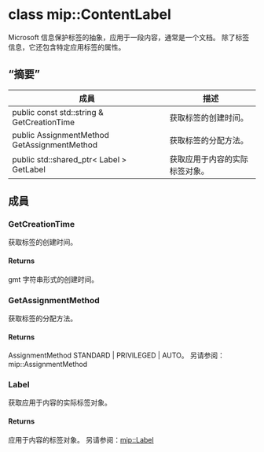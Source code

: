 # <a name="class-mipcontentlabel"></a>class mip::ContentLabel 
Microsoft 信息保护标签的抽象，应用于一段内容，通常是一个文档。
除了标签信息，它还包含特定应用标签的属性。
## <a name="summary"></a>“摘要”
 成員                        | 描述                                
--------------------------------|---------------------------------------------
public const std::string & GetCreationTime | 获取标签的创建时间。
public AssignmentMethod GetAssignmentMethod | 获取标签的分配方法。
public std::shared_ptr< Label > GetLabel | 获取应用于内容的实际标签对象。
## <a name="members"></a>成員
### <a name="getcreationtime"></a>GetCreationTime
获取标签的创建时间。
#### <a name="returns"></a>Returns
gmt 字符串形式的创建时间。
### <a name="getassignmentmethod"></a>GetAssignmentMethod
获取标签的分配方法。
#### <a name="returns"></a>Returns
AssignmentMethod STANDARD | PRIVILEGED | AUTO。 
另请参阅：mip::AssignmentMethod
### <a name="label"></a>Label
获取应用于内容的实际标签对象。
#### <a name="returns"></a>Returns
应用于内容的标签对象。 
另请参阅：[mip::Label](#classmip_1_1_label)